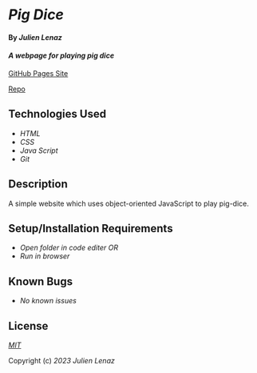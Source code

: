 # _Pig Dice_

#### By _**Julien Lenaz**_

#### _A webpage for playing pig dice_

[GitHub Pages Site](https://julienfullstack.github.io/pig-latin/)

[Repo](https://github.com/julienfullstack/pig-latin) 

## Technologies Used

* _HTML_
* _CSS_
* _Java Script_
* _Git_

## Description

A simple website which uses object-oriented JavaScript to play pig-dice.

## Setup/Installation Requirements

* _Open folder in code editer OR_
* _Run in browser_


## Known Bugs

* _No known issues_

## License

_[MIT](https://choosealicense.com/licenses/mit/)_

Copyright (c) _2023_ _Julien Lenaz_ 

